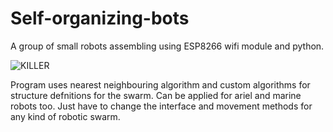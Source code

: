 # Self-organizing-bots
A group of small robots assembling using ESP8266 wifi module and python.

![KILLER](/Self-organizing-bots/IMG_1442.JPG)

Program uses nearest neighbouring algorithm and custom algorithms for structure defnitions for the swarm.
Can be applied for ariel and marine robots too.
Just have to change the interface and movement methods for any kind of robotic swarm.
